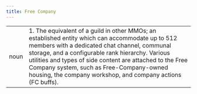 ```yaml
---
title: Free Company
---
```

| | |
| --- | --- |
| noun | 1.  	The equivalent of a guild in other MMOs; an established entity which can accommodate up to 512 members with a dedicated chat channel, communal storage, and a configurable rank hierarchy. Various utilities and types of side content are attached to the Free Company system, such as Free-Company-owned housing, the company workshop, and company actions (FC buffs).	|
